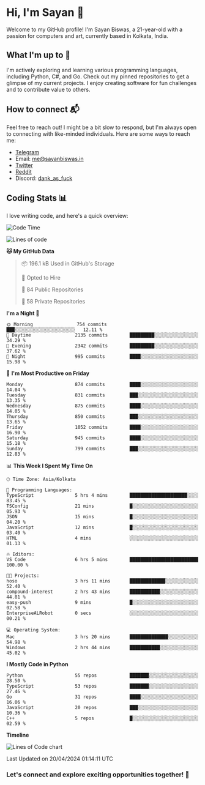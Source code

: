 # Hi, I'm Sayan 👋

Welcome to my GitHub profile! I'm Sayan Biswas, a 21-year-old with a passion for computers and art, currently based in Kolkata, India.

## What I'm up to 🚀

I'm actively exploring and learning various programming languages, including Python, C#, and Go. Check out my pinned repositories to get a glimpse of my current projects. I enjoy creating software for fun challenges and to contribute value to others.

## How to connect 📬

Feel free to reach out! I might be a bit slow to respond, but I'm always open to connecting with like-minded individuals. Here are some ways to reach me:

- [Telegram](https://t.me/dank_as_fuck)
- Email: [me@sayanbiswas.in](mailto:me@sayanbiswas.in)
- [Twitter](https://twitter.com/TheDankDel)
- [Reddit](https://www.reddit.com/user/dank_as_fuck_/)
- Discord: [dank_as_fuck](https://discordapp.com/users/506536929152466945)

## Coding Stats 📊

I love writing code, and here's a quick overview:

<!--START_SECTION:waka-->
![Code Time](http://img.shields.io/badge/Code%20Time-1%2C590%20hrs%2027%20mins-blue)

![Lines of code](https://img.shields.io/badge/From%20Hello%20World%20I%27ve%20Written-5.7%20million%20lines%20of%20code-blue)

**🐱 My GitHub Data** 

> 📦 196.1 kB Used in GitHub's Storage 
 > 
> 💼 Opted to Hire
 > 
> 📜 84 Public Repositories 
 > 
> 🔑 58 Private Repositories 
 > 
**I'm a Night 🦉** 

```text
🌞 Morning                754 commits         ███░░░░░░░░░░░░░░░░░░░░░░   12.11 % 
🌆 Daytime                2135 commits        █████████░░░░░░░░░░░░░░░░   34.29 % 
🌃 Evening                2342 commits        █████████░░░░░░░░░░░░░░░░   37.62 % 
🌙 Night                  995 commits         ████░░░░░░░░░░░░░░░░░░░░░   15.98 % 
```
📅 **I'm Most Productive on Friday** 

```text
Monday                   874 commits         ████░░░░░░░░░░░░░░░░░░░░░   14.04 % 
Tuesday                  831 commits         ███░░░░░░░░░░░░░░░░░░░░░░   13.35 % 
Wednesday                875 commits         ████░░░░░░░░░░░░░░░░░░░░░   14.05 % 
Thursday                 850 commits         ███░░░░░░░░░░░░░░░░░░░░░░   13.65 % 
Friday                   1052 commits        ████░░░░░░░░░░░░░░░░░░░░░   16.90 % 
Saturday                 945 commits         ████░░░░░░░░░░░░░░░░░░░░░   15.18 % 
Sunday                   799 commits         ███░░░░░░░░░░░░░░░░░░░░░░   12.83 % 
```


📊 **This Week I Spent My Time On** 

```text
🕑︎ Time Zone: Asia/Kolkata

💬 Programming Languages: 
TypeScript               5 hrs 4 mins        █████████████████████░░░░   83.45 % 
TSConfig                 21 mins             █░░░░░░░░░░░░░░░░░░░░░░░░   05.93 % 
JSON                     15 mins             █░░░░░░░░░░░░░░░░░░░░░░░░   04.20 % 
JavaScript               12 mins             █░░░░░░░░░░░░░░░░░░░░░░░░   03.40 % 
HTML                     4 mins              ░░░░░░░░░░░░░░░░░░░░░░░░░   01.13 % 

🔥 Editors: 
VS Code                  6 hrs 5 mins        █████████████████████████   100.00 % 

🐱‍💻 Projects: 
hoso                     3 hrs 11 mins       █████████████░░░░░░░░░░░░   52.40 % 
compound-interest        2 hrs 43 mins       ███████████░░░░░░░░░░░░░░   44.81 % 
easy-push                9 mins              █░░░░░░░░░░░░░░░░░░░░░░░░   02.58 % 
EnterpriseALRobot        0 secs              ░░░░░░░░░░░░░░░░░░░░░░░░░   00.21 % 

💻 Operating System: 
Mac                      3 hrs 20 mins       ██████████████░░░░░░░░░░░   54.98 % 
Windows                  2 hrs 44 mins       ███████████░░░░░░░░░░░░░░   45.02 % 
```

**I Mostly Code in Python** 

```text
Python                   55 repos            ███████░░░░░░░░░░░░░░░░░░   28.50 % 
TypeScript               53 repos            ███████░░░░░░░░░░░░░░░░░░   27.46 % 
Go                       31 repos            ████░░░░░░░░░░░░░░░░░░░░░   16.06 % 
JavaScript               20 repos            ███░░░░░░░░░░░░░░░░░░░░░░   10.36 % 
C++                      5 repos             █░░░░░░░░░░░░░░░░░░░░░░░░   02.59 % 
```



**Timeline**

![Lines of Code chart](https://raw.githubusercontent.com/Dank-del/Dank-del/main/assets/bar_graph.png)


 Last Updated on 20/04/2024 01:14:11 UTC
<!--END_SECTION:waka-->

### Let's connect and explore exciting opportunities together! 🚀
